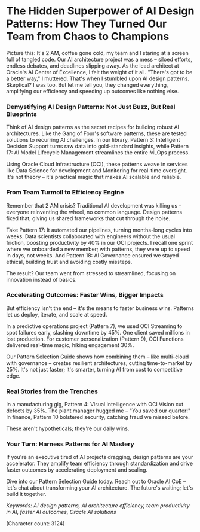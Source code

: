 # The Hidden Superpower of AI Design Patterns: How They Turned Our Team from Chaos to Champions

Picture this: It's 2 AM, coffee gone cold, my team and I staring at a screen full of tangled code. Our AI architecture project was a mess – siloed efforts, endless debates, and deadlines slipping away. As the lead architect at Oracle's AI Center of Excellence, I felt the weight of it all. "There's got to be a better way," I muttered. That's when I stumbled upon AI design patterns. Skeptical? I was too. But let me tell you, they changed everything, amplifying our efficiency and speeding up outcomes like nothing else.

### Demystifying AI Design Patterns: Not Just Buzz, But Real Blueprints

Think of AI design patterns as the secret recipes for building robust AI architectures. Like the Gang of Four's software patterns, these are tested solutions to recurring AI challenges. In our library, Pattern 3: Intelligent Decision Support turns raw data into gold-standard insights, while Pattern 17: AI Model Lifecycle Management streamlines the entire MLOps process.

Using Oracle Cloud Infrastructure (OCI), these patterns weave in services like Data Science for development and Monitoring for real-time oversight. It's not theory – it's practical magic that makes AI scalable and reliable.

### From Team Turmoil to Efficiency Engine

Remember that 2 AM crisis? Traditional AI development was killing us – everyone reinventing the wheel, no common language. Design patterns fixed that, giving us shared frameworks that cut through the noise.

Take Pattern 17: It automated our pipelines, turning months-long cycles into weeks. Data scientists collaborated with engineers without the usual friction, boosting productivity by 40% in our OCI projects. I recall one sprint where we onboarded a new member; with patterns, they were up to speed in days, not weeks. And Pattern 18: AI Governance ensured we stayed ethical, building trust and avoiding costly missteps.

The result? Our team went from stressed to streamlined, focusing on innovation instead of basics.

### Accelerating Outcomes: Faster Wins, Bigger Impacts

But efficiency isn't the end – it's the means to faster business wins. Patterns let us deploy, iterate, and scale at speed.

In a predictive operations project (Pattern 7), we used OCI Streaming to spot failures early, slashing downtime by 45%. One client saved millions in lost production. For customer personalization (Pattern 9), OCI Functions delivered real-time magic, hiking engagement 30%.

Our Pattern Selection Guide shows how combining them – like multi-cloud with governance – creates resilient architectures, cutting time-to-market by 25%. It's not just faster; it's smarter, turning AI from cost to competitive edge.

### Real Stories from the Trenches

In a manufacturing gig, Pattern 4: Visual Intelligence with OCI Vision cut defects by 35%. The plant manager hugged me – "You saved our quarter!" In finance, Pattern 10 bolstered security, catching fraud we missed before.

These aren't hypotheticals; they're our daily wins.

### Your Turn: Harness Patterns for AI Mastery

If you're an executive tired of AI projects dragging, design patterns are your accelerator. They amplify team efficiency through standardization and drive faster outcomes by accelerating deployment and scaling.

Dive into our Pattern Selection Guide today. Reach out to Oracle AI CoE – let's chat about transforming your AI architecture. The future's waiting; let's build it together.

*Keywords: AI design patterns, AI architecture efficiency, team productivity in AI, faster AI outcomes, Oracle AI solutions*

(Character count: 3124)
